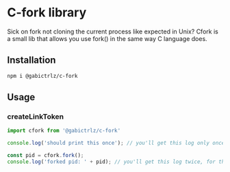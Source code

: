 # C-fork library
Sick on fork not cloning the current process like expected in Unix?
Cfork is a small lib that allows you use fork() in the same way C language does.

## Installation

```bash
npm i @gabictrlz/c-fork
```

## Usage

### createLinkToken

```javascript
import cfork from '@gabictrlz/c-fork'

console.log('should print this once'); // you'll get this log only once

const pid = cfork.fork();
console.log('forked pid: ' + pid); // you'll get this log twice, for the parent and child

```
